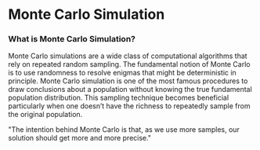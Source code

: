# Monte Carlo Simulation

### What is Monte Carlo Simulation?

Monte Carlo simulations are a wide class of computational algorithms that rely on repeated random sampling. The fundamental notion of Monte Carlo is to use randomness to resolve enigmas that might be deterministic in principle. Monte Carlo simulation is one of the most famous procedures to draw conclusions about a population without knowing the true fundamental population distribution. This sampling technique becomes beneficial particularly when one doesn’t have the richness to repeatedly sample from the original population. 


"The intention behind Monte Carlo is that, as we use more samples, our solution should get more and more precise."
